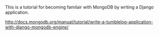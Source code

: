 This is a tutorial for becoming familair with MongoDB by writing a Django application.

http://docs.mongodb.org/manual/tutorial/write-a-tumblelog-application-with-django-mongodb-engine/

